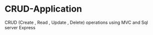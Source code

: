 # CRUD-Application
CRUD (Create , Read , Update , Delete) operations using MVC and Sql server Express 

